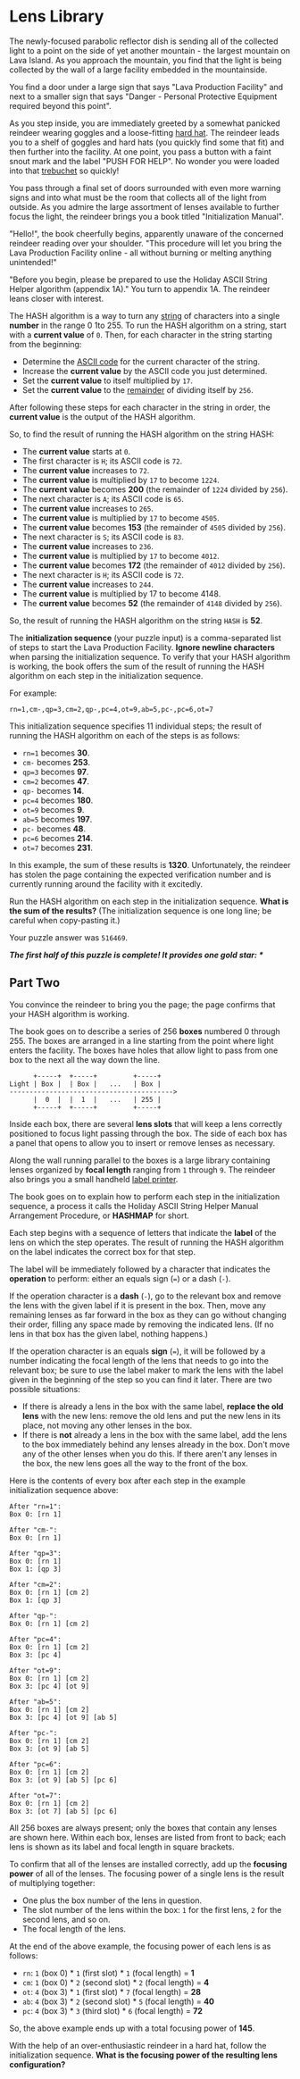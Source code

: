# Lens Library

The newly-focused parabolic reflector dish is sending all of the collected light to a point on the side of yet another
mountain - the largest mountain on Lava Island. As you approach the mountain, you find that the light is being collected
by the wall of a large facility embedded in the mountainside.

You find a door under a large sign that says "Lava Production Facility" and next to a smaller sign that says "Danger -
Personal Protective Equipment required beyond this point".

As you step inside, you are immediately greeted by a somewhat panicked reindeer wearing goggles and a
loose-fitting [hard hat](https://en.wikipedia.org/wiki/Hard_hat). The reindeer leads you to a shelf of goggles and hard
hats (you quickly find some that fit) and then further into the facility. At one point, you pass a button with a faint
snout mark and the label "PUSH FOR HELP". No wonder you were loaded into
that [trebuchet](https://adventofcode.com/2023/day/1) so quickly!

You pass through a final set of doors surrounded with even more warning signs and into what must be the room that
collects all of the light from outside. As you admire the large assortment of lenses available to further focus the
light, the reindeer brings you a book titled "Initialization Manual".

"Hello!", the book cheerfully begins, apparently unaware of the concerned reindeer reading over your shoulder. "This
procedure will let you bring the Lava Production Facility online - all without burning or melting anything unintended!"

"Before you begin, please be prepared to use the Holiday ASCII String Helper algorithm (appendix 1A)." You turn to
appendix 1A. The reindeer leans closer with interest.

The HASH algorithm is a way to turn any [string](https://en.wikipedia.org/wiki/String_(computer_science)) of characters
into a single **number** in the range 0 1to 255. To run the HASH algorithm on a string, start with a **current value**
of `0`. Then, for each character in the string starting from the beginning:

- Determine the [ASCII code](https://en.wikipedia.org/wiki/ASCII#Printable_characters) for the current character of the
  string.
- Increase the **current value** by the ASCII code you just determined.
- Set the **current value** to itself multiplied by `17`.
- Set the **current value** to the [remainder](https://en.wikipedia.org/wiki/Modulo) of dividing itself by `256`.

After following these steps for each character in the string in order, the **current value** is the output of the HASH
algorithm.

So, to find the result of running the HASH algorithm on the string HASH:

- The **current value** starts at `0`.
- The first character is `H`; its ASCII code is `72`.
- The **current value** increases to `72`.
- The **current value** is multiplied by `17` to become `1224`.
- The **current value** becomes **200** (the remainder of `1224` divided by `256`).
- The next character is `A`; its ASCII code is `65`.
- The **current value** increases to `265`.
- The **current value** is multiplied by `17` to become `4505`.
- The **current value** becomes **153** (the remainder of `4505` divided by `256`).
- The next character is `S`; its ASCII code is `83`.
- The **current value** increases to `236`.
- The **current value** is multiplied by `17` to become `4012`.
- The **current value** becomes **172** (the remainder of `4012` divided by `256`).
- The next character is `H`; its ASCII code is `72`.
- The **current value** increases to `244`.
- The **current value** is multiplied by 17 to become 4148.
- The **current value** becomes **52** (the remainder of `4148` divided by `256`).

So, the result of running the HASH algorithm on the string `HASH` is **52**.

The **initialization sequence** (your puzzle input) is a comma-separated list of steps to start the Lava Production
Facility. **Ignore newline characters** when parsing the initialization sequence. To verify that your HASH algorithm is
working, the book offers the sum of the result of running the HASH algorithm on each step in the initialization
sequence.

For example:

`rn=1,cm-,qp=3,cm=2,qp-,pc=4,ot=9,ab=5,pc-,pc=6,ot=7`

This initialization sequence specifies 11 individual steps; the result of running the HASH algorithm on each of the
steps is as follows:

- `rn=1` becomes **30**.
- `cm-` becomes **253**.
- `qp=3` becomes **97**.
- `cm=2` becomes **47**.
- `qp-` becomes **14**.
- `pc=4` becomes **180**.
- `ot=9` becomes **9**.
- `ab=5` becomes **197**.
- `pc-` becomes **48**.
- `pc=6` becomes **214**.
- `ot=7` becomes **231**.

In this example, the sum of these results is **1320**. Unfortunately, the reindeer has stolen the page containing the
expected verification number and is currently running around the facility with it excitedly.

Run the HASH algorithm on each step in the initialization sequence. **What is the sum of the results?** (The
initialization sequence is one long line; be careful when copy-pasting it.)

Your puzzle answer was `516469`.

*__The first half of this puzzle is complete! It provides one gold star: *__*

## Part Two

You convince the reindeer to bring you the page; the page confirms that your HASH algorithm is working.

The book goes on to describe a series of 256 **boxes** numbered 0 through 255. The boxes are arranged in a line starting
from the point where light enters the facility. The boxes have holes that allow light to pass from one box to the next
all the way down the line.

```
      +-----+  +-----+         +-----+
Light | Box |  | Box |   ...   | Box |
----------------------------------------->
      |  0  |  |  1  |   ...   | 255 |
      +-----+  +-----+         +-----+
```

Inside each box, there are several **lens slots** that will keep a lens correctly positioned to focus light passing
through the box. The side of each box has a panel that opens to allow you to insert or remove lenses as necessary.

Along the wall running parallel to the boxes is a large library containing lenses organized by **focal length** ranging
from `1` through `9`. The reindeer also brings you a small
handheld [label printer](https://en.wikipedia.org/wiki/Label_printer).

The book goes on to explain how to perform each step in the initialization sequence, a process it calls the Holiday
ASCII String Helper Manual Arrangement Procedure, or **HASHMAP** for short.

Each step begins with a sequence of letters that indicate the **label** of the lens on which the step operates. The
result of running the HASH algorithm on the label indicates the correct box for that step.

The label will be immediately followed by a character that indicates the **operation** to perform: either an equals
sign (`=`) or a dash (`-`).

If the operation character is a **dash** (`-`), go to the relevant box and remove the lens with the given label if it is
present in the box. Then, move any remaining lenses as far forward in the box as they can go without changing their
order, filling any space made by removing the indicated lens. (If no lens in that box has the given label, nothing
happens.)

If the operation character is an equals **sign** (`=`), it will be followed by a number indicating the focal length of
the lens that needs to go into the relevant box; be sure to use the label maker to mark the lens with the label given in
the beginning of the step so you can find it later. There are two possible situations:

- If there is already a lens in the box with the same label, **replace the old lens** with the new lens: remove the old
  lens and put the new lens in its place, not moving any other lenses in the box.
- If there is **not** already a lens in the box with the same label, add the lens to the box immediately behind any
  lenses already in the box. Don't move any of the other lenses when you do this. If there aren't any lenses in the box,
  the new lens goes all the way to the front of the box.

Here is the contents of every box after each step in the example initialization sequence above:

```
After "rn=1":
Box 0: [rn 1]

After "cm-":
Box 0: [rn 1]

After "qp=3":
Box 0: [rn 1]
Box 1: [qp 3]

After "cm=2":
Box 0: [rn 1] [cm 2]
Box 1: [qp 3]

After "qp-":
Box 0: [rn 1] [cm 2]

After "pc=4":
Box 0: [rn 1] [cm 2]
Box 3: [pc 4]

After "ot=9":
Box 0: [rn 1] [cm 2]
Box 3: [pc 4] [ot 9]

After "ab=5":
Box 0: [rn 1] [cm 2]
Box 3: [pc 4] [ot 9] [ab 5]

After "pc-":
Box 0: [rn 1] [cm 2]
Box 3: [ot 9] [ab 5]

After "pc=6":
Box 0: [rn 1] [cm 2]
Box 3: [ot 9] [ab 5] [pc 6]

After "ot=7":
Box 0: [rn 1] [cm 2]
Box 3: [ot 7] [ab 5] [pc 6]
```

All 256 boxes are always present; only the boxes that contain any lenses are shown here. Within each box, lenses are
listed from front to back; each lens is shown as its label and focal length in square brackets.

To confirm that all of the lenses are installed correctly, add up the **focusing power** of all of the lenses. The
focusing power of a single lens is the result of multiplying together:

- One plus the box number of the lens in question.
- The slot number of the lens within the box: `1` for the first lens, `2` for the second lens, and so on.
- The focal length of the lens.

At the end of the above example, the focusing power of each lens is as follows:

- `rn`: `1` (box 0) * `1` (first slot) * `1` (focal length) = **1**
- `cm`: `1` (box 0) * `2` (second slot) * `2` (focal length) = **4**
- `ot`: `4` (box 3) * `1` (first slot) * `7` (focal length) = **28**
- `ab`: `4` (box 3) * `2` (second slot) * `5` (focal length) = **40**
- `pc`: `4` (box 3) * `3` (third slot) * `6` (focal length) = **72**

So, the above example ends up with a total focusing power of **145**.

With the help of an over-enthusiastic reindeer in a hard hat, follow the initialization sequence. **What is the focusing
power of the resulting lens configuration?**
